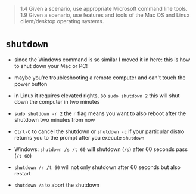 > 1.4 Given a scenario, use appropriate Microsoft command line tools. 
> 1.9 Given a scenario, use features and tools of the Mac OS and Linux client/desktop operating systems. 

# `shutdown`

- since the Windows command is so similar I moved it in here: this is how to shut down your Mac or PC!
- maybe you're troubleshooting a remote computer and can't touch the power button

- in Linux it requires elevated rights, so `sudo shutdown 2` this will shut down the computer in two minutes
- `sudo shutdown -r 2` the `r` flag means you want to also reboot after the shutdown two minutes from now
- `Ctrl-C` to cancel the shutdown or `shutdown -c` if your particular distro returns you to the prompt after you execute `shutdown`

- Windows: `shutdown /s /t 60`  will shutdown (`/s`) after 60 seconds pass (`/t 60`) 
- `shutdown /r /t 60` will not only shutdown after 60 seconds but also restart
- `shutdown /a` to abort the shutdown